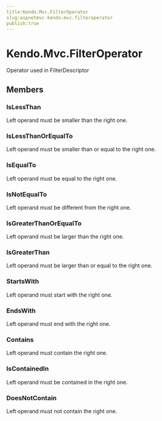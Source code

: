 ```yaml
---
title:Kendo.Mvc.FilterOperator
slug:aspnetmvc-kendo.mvc.filteroperator
publish:true
---
```


# Kendo.Mvc.FilterOperator

Operator used in FilterDescriptor

## Members

### IsLessThan
Left operand must be smaller than the right one.

### IsLessThanOrEqualTo
Left operand must be smaller than or equal to the right one.

### IsEqualTo
Left operand must be equal to the right one.

### IsNotEqualTo
Left operand must be different from the right one.

### IsGreaterThanOrEqualTo
Left operand must be larger than the right one.

### IsGreaterThan
Left operand must be larger than or equal to the right one.

### StartsWith
Left operand must start with the right one.

### EndsWith
Left operand must end with the right one.

### Contains
Left operand must contain the right one.

### IsContainedIn
Left operand must be contained in the right one.

### DoesNotContain
Left operand must not contain the right one.